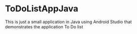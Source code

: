 # ToDoListAppJava
This is just a small application in Java using Android Studio that demonstrates the application To Do list
